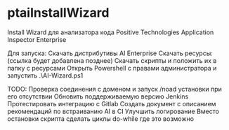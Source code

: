 # ptaiInstallWizard
Install Wizard для анализатора кода Positive Technologies Application Inspector Enterprise

Для запуска:
	Скачать дистрибутивы AI Enterprise
	Скачать ресурсы: (ссылка будет добавлена позднее)
	Скачать скрипты и положить их в папку с ресурсами
	Открыть Powershell с правами администратора и запустить .\AI-Wizard.ps1

TODO:
	Проверка соединения с доменом и запуск /noad установки при его отсутствии
	Обновить поддерживаемую версию Jenkins
	Протестировать интеграцию с Gitlab
	Создать документ с описанием рекомендаций по встраиванию AI в CI
	Улучшить логирование
	Вместо остановки скрипта сделать циклы do-while где это возможно
	
	